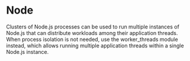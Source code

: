 # Node
Clusters of Node.js processes can be used to run multiple instances of Node.js that can distribute workloads among their application threads. When process isolation is not needed, use the worker_threads module instead, which allows running multiple application threads within a single Node.js instance.